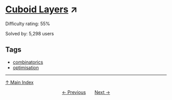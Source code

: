 # [Cuboid Layers](https://projecteuler.net/problem=126) ↗️

Difficulty rating: 55%

Solved by: 5,298 users
## Tags

- [combinatorics](../tags/combinatorics.md)
- [optimisation](../tags/optimisation.md)



---

[↑ Main Index](../README.md)


<div align=center><a href='125.md'>← Previous</a> &nbsp;&nbsp; &nbsp;&nbsp;  <a href='127.md'>Next →</a></div>
